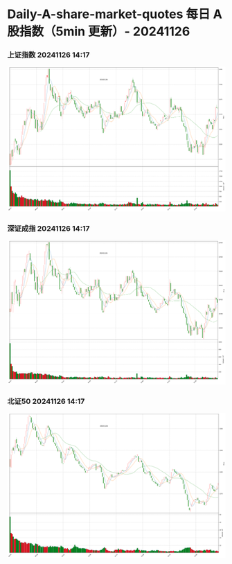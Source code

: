 
# Daily-A-share-market-quotes 每日 A 股指数（5min 更新）- 20241126

### 上证指数 20241126 14:17
![](./fig/2024/11/20241126-sh000001.png)

### 深证成指 20241126 14:17
![](./fig/2024/11/20241126-sz399001.png)

### 北证50 20241126 14:17
![](./fig/2024/11/20241126-bj899050.png)
